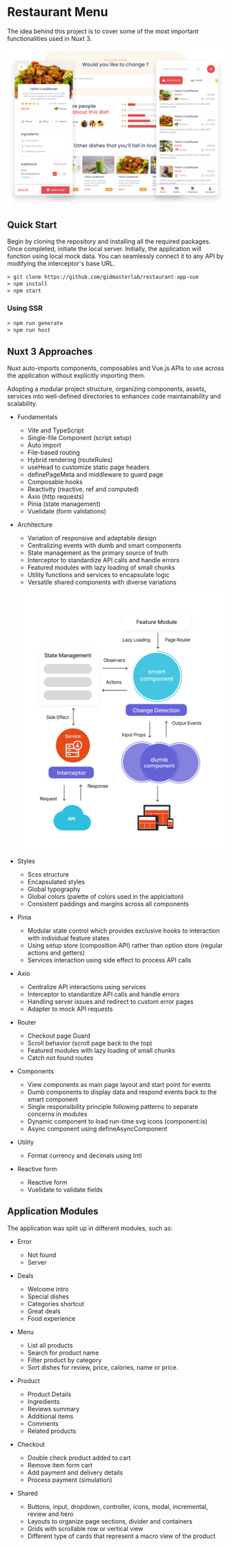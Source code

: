 # Restaurant Menu

The idea behind this project is to cover some of the most important functionalities used in Nuxt 3.

<!-- ![](doc/app.png = 200x) -->
<img src="doc/app.png" width="800" height="auto" />

## Quick Start

Begin by cloning the repository and installing all the required packages. Once completed, initiate the local server. Initially, the application will function using local mock data. You can seamlessly connect it to any API by modifying the interceptor's base URL.

```
> git clone https://github.com/gidmasterlab/restaurant-app-vue
> npm install
> npm start
```

### Using SSR

```
> npm run generate
> npm run host
```

## Nuxt 3 Approaches

Nuxt auto-imports components, composables and Vue.js APIs to use across the application without explicitly importing them.

Adopting a modular project structure, organizing components, assets, services into well-defined directories to enhances code maintainability and scalability.

- Fundamentals

  - Vite and TypeScript
  - Single-file Component (script setup)
  - Auto import
  - File-based routing
  - Hybrid rendering (routeRules)
  - useHead to customize static page headers
  - definePageMeta and middleware to guard page
  - Composable hooks
  - Reactivity (reactive, ref and computed)
  - Axio (http requests)
  - Pinia (state management)
  - Vuelidate (form validations)

- Architecture

  - Variation of responsive and adaptable design
  - Centralizing events with dumb and smart components
  - State management as the primary source of truth
  - Interceptor to standardize API calls and handle errors
  - Featured modules with lazy loading of small chunks
  - Utility functions and services to encapsulate logic
  - Versatile shared components with diverse variations

  ![](doc/architecture.png)

- Styles

  - Scss structure
  - Encapsulated styles
  - Global typography
  - Global colors (palette of colors used in the applciaiton)
  - Consistent paddings and margins across all components

- Pinia

  - Modular state control which provides exclusive hooks to interaction with individual feature states
  - Using setup store (composition API) rather than option store (regular actions and getters)
  - Services interaction using side effect to process API calls

- Axio

  - Centralize API interactions using services
  - Interceptor to standardize API calls and handle errors
  - Handling server issues and redirect to custom error pages
  - Adapter to mock API requests

- Router

  - Checkout page Guard
  - Scroll behavior (scroll page back to the top)
  - Featured modules with lazy loading of small chunks
  - Catch not found routes

- Components

  - View components as main page layout and start point for events
  - Dumb components to display data and respond events back to the smart component
  - Single responsibility principle following patterns to separate concerns in modules
  - Dynamic component to load run-time svg icons (component:is)
  - Async component using defineAsyncComponent

- Utility

  - Format currency and decimals using Intl

- Reactive form

  - Reactive form
  - Vuelidate to validate fields

## Application Modules

The application was split up in different modules, such as:

- Error

  - Not found
  - Server

- Deals

  - Welcome intro
  - Special dishes
  - Categories shortcut
  - Great deals
  - Food experience

- Menu

  - List all products
  - Search for product name
  - Filter product by category
  - Sort dishes for review, price, calories, name or price.

- Product

  - Product Details
  - Ingredients
  - Reviews summary
  - Additional items
  - Comments
  - Related products

- Checkout

  - Double check product added to cart
  - Remove item form cart
  - Add payment and delivery details
  - Process payment (simulation)

- Shared
  - Buttons, input, dropdown, controller, icons, modal, incremental, review and hero
  - Layouts to organize page sections, divider and containers
  - Grids with scrollable row or vertical view
  - Different type of cards that represent a macro view of the product
